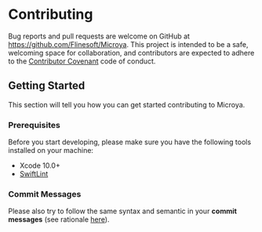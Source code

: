 # Contributing

Bug reports and pull requests are welcome on GitHub at https://github.com/Flinesoft/Microya. This project is intended to be a safe, welcoming space for collaboration, and contributors are expected to adhere to the [Contributor Covenant](http://contributor-covenant.org) code of conduct.

## Getting Started

This section will tell you how you can get started contributing to Microya.

### Prerequisites

Before you start developing, please make sure you have the following tools installed on your machine:

- Xcode 10.0+
- [SwiftLint](https://github.com/realm/SwiftLint)

### Commit Messages

Please also try to follow the same syntax and semantic in your **commit messages** (see rationale [here](http://chris.beams.io/posts/git-commit/)).
